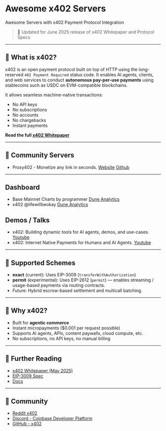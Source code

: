# Awesome x402 Servers

Awesome Servers with x402 Payment Protocol Integration

> 📅 Updated for June 2025 release of x402 Whitepaper and Protocol Specs

---

## 📄 What is x402?

x402 is an open payment protocol built on top of HTTP using the long-reserved `402 Payment Required` status code. It enables AI agents, clients, and web services to conduct **autonomous pay-per-use payments** using stablecoins such as USDC on EVM-compatible blockchains.

It allows seamless machine-native transactions:

* No API keys
* No subscriptions
* No accounts
* No chargebacks
* Instant payments

**Read the full [x402 Whitepaper](https://x402.org)**

---

## 📁 Community Servers

* Proxy402 - Monetize any link in seconds. [Website](https://proxy402.com) [Github](https://github.com/Fewsats/proxy402)

---

## Dashboard

* Base Mainnet Charts by programmer [Dune Analytics](https://dune.com/programmer/x402-base-mainnet)
* x402 @lifewillbeokay [Dune Analytics](https://dune.com/lifewillbeokay/x402)


## Demos / Talks

* x402: Building dynamic tools for AI agents, demos, and use-cases. [Youtube](https://www.youtube.com/watch?v=pL5LxhZ8iCY&t=1744s) 
* x402: Internet Native Payments for Humans and AI Agents. [Youtube](https://www.youtube.com/watch?v=_APaEVnyNWE)

---

## 📅 Supported Schemes

* **exact** (current): Uses EIP-3009 (`transferWithAuthorization`)
* **permit** (experimental): Uses EIP-2612 (`permit`) — enables streaming / usage-based payments via routing contracts.
* Future: Hybrid escrow-based settlement and multicall batching.

---

## 💪 Why x402?

* Built for **agentic commerce**
* Instant micropayments (\$0.001 per request possible)
* Supports AI agents, APIs, content paywalls, cloud compute, etc.
* No subscriptions, no API keys, no manual billing

---

## 🔎 Further Reading

* [x402 Whitepaper (May 2025)](https://x402.org)
* [EIP-3009 Spec](https://eips.ethereum.org/EIPS/eip-3009)
* [Docs](https://x402.gitbook.io/)
---

## 📗 Community

* [Reddit x402](https://www.reddit.com/r/x402)
* [Discord - Coinbase Developer Platform](https://discord.gg/invite/cdp)
* [GitHub - x402](https://github.com/coinbase/x402)
